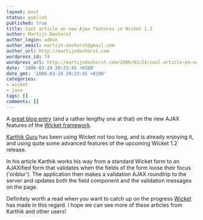 ```yaml
---
layout: post
status: publish
published: true
title: Cool article on new Ajax features in Wicket 1.2
author: Martijn Dashorst
author_login: admin
author_email: martijn.dashorst@gmail.com
author_url: http://martijndashorst.com
wordpress_id: 74
wordpress_url: http://martijndashorst.com/2006/03/24/cool-article-on-new-ajax-features-in-wicket-12/
date: '2006-03-24 20:23:45 +0100'
date_gmt: '2006-03-24 20:23:45 +0100'
categories:
- wicket
- java
tags: []
comments: []
---
```

<p>A <a href="http://www.jroller.com/page/karthikg?entry=wicket_and_ajax">great blog entry</a> (and a rather lengthy one at that) on the new AJAX features of the <a href="http://wicketframework.org">Wicket framework</a>.</p>
<p>
<a href="http://www.jroller.com/page/karthikg">Karthik Guru</a> has been using Wicket not too long, and is already enjoying it, and using quite some advanced features of the upcoming Wicket 1.2 release.</p>
<p>
In his article Karthik works his way from a standard Wicket form to an AJAXified form that validates when the fields of the form loose their focus ('onblur'). The application then makes a validation AJAX roundtrip to the server and updates both the field component and the validation messages on the page.</p>
<p>
Definitely worth a read when you want to catch up on the progress <a href="http://wicketframework.org">Wicket</a> has made in this regard. I hope we can see more of these articles from Karthik and other users!</p>
